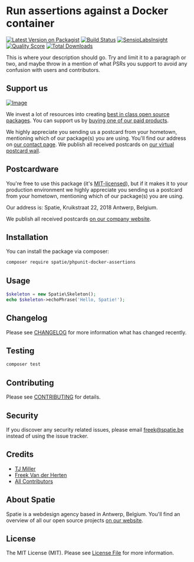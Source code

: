 # Run assertions against a Docker container

[![Latest Version on Packagist](https://img.shields.io/packagist/v/spatie/phpunit-docker-assertions.svg?style=flat-square)](https://packagist.org/packages/spatie/phpunit-docker-assertions)
[![Build Status](https://img.shields.io/travis/spatie/phpunit-docker-assertions/master.svg?style=flat-square)](https://travis-ci.org/spatie/phpunit-docker-assertions)
[![SensioLabsInsight](https://img.shields.io/sensiolabs/i/xxxxxxxxx.svg?style=flat-square)](https://insight.sensiolabs.com/projects/xxxxxxxxx)
[![Quality Score](https://img.shields.io/scrutinizer/g/spatie/phpunit-docker-assertions.svg?style=flat-square)](https://scrutinizer-ci.com/g/spatie/phpunit-docker-assertions)
[![Total Downloads](https://img.shields.io/packagist/dt/spatie/phpunit-docker-assertions.svg?style=flat-square)](https://packagist.org/packages/spatie/phpunit-docker-assertions)

This is where your description should go. Try and limit it to a paragraph or two, and maybe throw in a mention of what PSRs you support to avoid any confusion with users and contributors.

## Support us

[![Image](https://github-ads.s3.eu-central-1.amazonaws.com/phpunit-docker-assertions.jpg)](https://spatie.be/github-ad-click/phpunit-docker-assertions)

We invest a lot of resources into creating [best in class open source packages](https://spatie.be/open-source). You can support us by [buying one of our paid products](https://spatie.be/open-source/support-us).

We highly appreciate you sending us a postcard from your hometown, mentioning which of our package(s) you are using. You'll find our address on [our contact page](https://spatie.be/about-us). We publish all received postcards on [our virtual postcard wall](https://spatie.be/open-source/postcards).

## Postcardware

You're free to use this package (it's [MIT-licensed](LICENSE.md)), but if it makes it to your production environment we highly appreciate you sending us a postcard from your hometown, mentioning which of our package(s) you are using.

Our address is: Spatie, Kruikstraat 22, 2018 Antwerp, Belgium.

We publish all received postcards [on our company website](https://spatie.be/en/opensource/postcards).

## Installation

You can install the package via composer:

```bash
composer require spatie/phpunit-docker-assertions
```

## Usage

``` php
$skeleton = new Spatie\Skeleton();
echo $skeleton->echoPhrase('Hello, Spatie!');
```

## Changelog

Please see [CHANGELOG](CHANGELOG.md) for more information what has changed recently.

## Testing

``` bash
composer test
```

## Contributing

Please see [CONTRIBUTING](CONTRIBUTING.md) for details.

## Security

If you discover any security related issues, please email freek@spatie.be instead of using the issue tracker.

## Credits

- [TJ Miller](https://github.com/Sixlive)
- [Freek Van der Herten](https://github.com/freekmurze)
- [All Contributors](../../contributors)

## About Spatie

Spatie is a webdesign agency based in Antwerp, Belgium. You'll find an overview of all our open source projects [on our website](https://spatie.be/opensource).

## License

The MIT License (MIT). Please see [License File](LICENSE.md) for more information.
